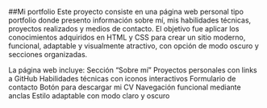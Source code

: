 ##Mi portfolio
Este proyecto consiste en una página web personal tipo portfolio donde presento información sobre mí, mis habilidades técnicas, proyectos realizados y medios de contacto. El objetivo fue aplicar los conocimientos adquiridos en HTML y CSS para crear un sitio moderno, funcional, adaptable y visualmente atractivo, con opción de modo oscuro y secciones organizadas.

La página web incluye:
Sección “Sobre mí”
Proyectos personales con links a GitHub
Habilidades técnicas con iconos interactivos
Formulario de contacto
Botón para descargar mi CV
Navegación funcional mediante anclas
Estilo adaptable con modo claro y oscuro
